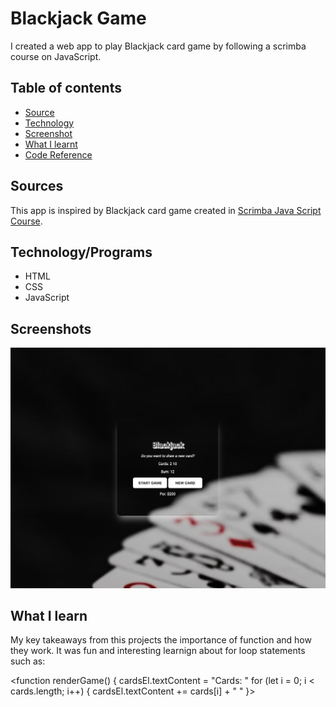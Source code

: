 # Blackjack Game

I created a web app to play Blackjack card game by following a scrimba course on JavaScript.


## Table of contents

 - [Source](/#Sources)
 - [Technology](/#Technology)
 - [Screenshot](/#Screenshot)
 - [What I learnt](/#WhatILearnt)
 - [Code Reference](/#codeReference)



## Sources
This app is inspired by Blackjack card game created in [Scrimba Java Script Course](https://scrimba.com/learn/learnjavascript).



## Technology/Programs

- HTML
- CSS
- JavaScript


## Screenshots

!["Picture of rendered game"](/blackjack-game/images/screenshot.png)


## What I learn

My key takeaways from this projects the importance of function and how they work. It was fun and interesting learnign about for loop statements such as:


<function renderGame() {
    cardsEl.textContent = "Cards: "
    for (let i = 0; i < cards.length; i++) {
        cardsEl.textContent += cards[i] + " "
    }>


